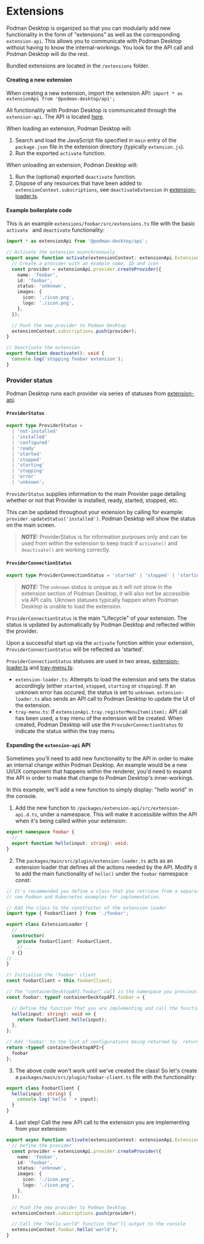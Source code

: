# Extensions

Podman Desktop is organized so that you can modularly add new functionality in the form of "extensions" as well as the corresponding `extension-api`. This allows you to communicate with Podman Desktop without having to know the internal-workings. You look for the API call and Podman Desktop will do the rest.

Bundled extensions are located in the `/extensions` folder.

#### Creating a new extension

When creating a new extension, import the extension API: `import * as extensionApi from '@podman-desktop/api';`

All functionality with Podman Desktop is communicated through the `extension-api`. The API is located [here](https://github.com/containers/podman-desktop/blob/main/packages/extension-api/src/extension-api.d.ts).

When loading an extension, Podman Desktop will:

1. Search and load the JavaScript file specified in `main` entry of the `package.json` file in the extension directory (typically `extension.js`).
2. Run the exported `activate` function.

When unloading an extension, Podman Desktop will:

1. Run the (optional) exported `deactivate` function.
2. Dispose of any resources that have been added to `extensionContext.subscriptions`, see `deactivateExtension` in [extension-loader.ts](https://github.com/containers/podman-desktop/blob/main/packages/main/src/plugin/extension-loader.ts).

#### Example boilerplate code

This is an example `extensions/foobar/src/extensions.ts` file with the basic `activate ` and `deactivate` functionality:

```ts
import * as extensionApi from '@podman-desktop/api';

// Activate the extension asynchronously
export async function activate(extensionContext: extensionApi.ExtensionContext): Promise<void> {
  // Create a provider with an example name, ID and icon
  const provider = extensionApi.provider.createProvider({
    name: 'foobar',
    id: 'foobar',
    status: 'unknown',
    images: {
      icon: './icon.png',
      logo: './icon.png',
    },
  });

  // Push the new provider to Podman Desktop
  extensionContext.subscriptions.push(provider);
}

// Deactivate the extension
export function deactivate(): void {
  console.log('stopping foobar extension');
}
```

### Provider status

Podman Desktop runs each provider via series of statuses from [extension-api](https://github.com/containers/podman-desktop/blob/main/packages/extension-api/src/extension-api.d.ts).

#### `ProviderStatus`

```ts
export type ProviderStatus =
  | 'not-installed'
  | 'installed'
  | 'configured'
  | 'ready'
  | 'started'
  | 'stopped'
  | 'starting'
  | 'stopping'
  | 'error'
  | 'unknown';
```

`ProviderStatus` supplies information to the main Provider page detailing whether or not that Provider is installed, ready, started, stopped, etc.

This can be updated throughout your extension by calling for example: `provider.updateStatus('installed')`. Podman Desktop will show the status on the main screen.

> **_NOTE:_** ProviderStatus is for information purposes only and can be used from within the extension to keep track if `activate()` and `deactivate()` are working correctly.

#### `ProviderConnectionStatus`

```ts
export type ProviderConnectionStatus = 'started' | 'stopped' | 'starting' | 'stopping' | 'unknown';
```

> **_NOTE:_** The `unknown` status is unique as it will not show in the extension section of Podman Desktop, it will also not be accessible via API calls. Uknown statuses typically happen when Podman Desktop is unable to load the extension.

`ProviderConnectionStatus` is the main "Lifecycle" of your extension. The status is updated by automatically by Podman Desktop and reflected within the provider.

Upon a successful start up via the `activate` function within your extension, `ProviderConnectionStatus` will be reflected as 'started'.

`ProviderConnectionStatus` statuses are used in two areas, [extension-loader.ts](https://github.com/containers/podman-desktop/blob/main/packages/main/src/plugin/extension-loader.ts) and [tray-menu.ts](https://github.com/containers/podman-desktop/blob/main/packages/main/src/tray-menu.ts):

- `extension-loader.ts`: Attempts to load the extension and sets the status accordingly (either `started`, `stopped`, `starting` or `stopping`). If an unknown error has occured, the status is set to `unknown`. `extension-loader.ts` also sends an API call to Podman Desktop to update the UI of the extension.
- `tray-menu.ts`: If `extensionApi.tray.registerMenuItem(item);` API call has been used, a tray menu of the extension will be created. When created, Podman Desktop will use the `ProviderConnectionStatus` to indicate the status within the tray menu.

#### Expanding the `extension-api` API

Sometimes you'll need to add new functionality to the API in order to make an internal change within Podman Desktop. An example would be a new UI/UX component that happens within the renderer, you'd need to expand the API in order to make that change to Podman Desktop's inner-workings.

In this example, we'll add a new function to simply display: "hello world" in the console.

1. Add the new function to `/packages/extension-api/src/extension-api.d.ts`, under a namespace. This will make it accessible within the API when it's being called within your extension:

```ts
export namespace foobar {
  // ...
  export function hello(input: string): void;
}
```

2. The `packages/main/src/plugin/extension-loader.ts` acts as an extension loader that defines all the actions needed by the API. Modify it to add the main functionality of `hello()` under the `foobar` namespace const:

```ts
// It's recommended you define a class that you retrieve from a separate file
// see Podman and Kubernetes examples for implementation.

// Add the class to the constructor of the extension loader
import type { FoobarClient } from './foobar';

export class ExtensionLoader {
  // ...
  constructor(
    private foobarClient: FoobarClient,
    // ...
  ) {}
// ..
}

// Initialize the 'foobar' client
const foobarClient = this.foobarClient;

// The "containerDesktopAPI.foobar" call is the namespace you previously defined within `extension-api.d.ts`
const foobar: typeof containerDesktopAPI.foobar = {

  // Define the function that you are implementing and call the function from the class you created.
  hello(input: string): void => {
    return foobarClient.hello(input);
  },
};

// Add 'foobar' to the list of configurations being returned by `return <typeof containerDesktopAPI>`
return <typeof containerDesktopAPI>{
  foobar
};
```

3. The above code won't work until we've created the class! So let's create a `packages/main/src/plugin/foobar-client.ts` file with the functionality:

```ts
export class FoobarClient {
  hello(input: string) {
    console.log('hello ' + input);
  }
}
```

4. Last step! Call the new API call to the extension you are implementing from your extension:

```ts
export async function activate(extensionContext: extensionApi.ExtensionContext): Promise<void> {
  // Define the provider
  const provider = extensionApi.provider.createProvider({
    name: 'foobar',
    id: 'foobar',
    status: 'unknown',
    images: {
      icon: './icon.png',
      logo: './icon.png',
    },
  });

  // Push the new provider to Podman Desktop
  extensionContext.subscriptions.push(provider);

  // Call the "hello world" function that'll output to the console
  extensionContext.foobar.hello('world');
}
```
